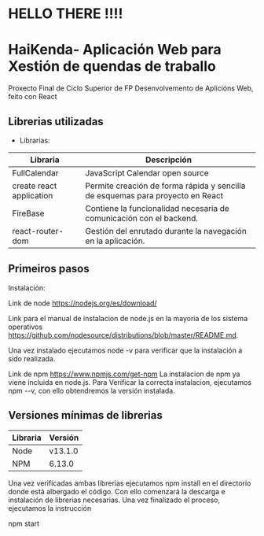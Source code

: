 # HELLO THERE !!!!

# HaiKenda- Aplicación Web para Xestión de quendas de traballo

Proxecto Final de Ciclo Superior de FP Desenvolvemento de Aplicións Web, feito con React


## Librerias utilizadas

- Librarias:
 
| Libraria | Descripción |
| ------------- | ------------- |
| FullCalendar  | JavaScript Calendar open source |
| create react application| Permite creación de forma rápida y sencilla de esquemas para proyecto en React |
| FireBase| Contiene la funcionalidad necesaria de comunicación con el backend.
|react-router-dom| Gestión del enrutado durante la navegación en la aplicación.

## Primeiros pasos

Instalación:

Link de node  https://nodejs.org/es/download/

Link para el manual de instalacion de node.js en la mayoria de los sistema operativos
https://github.com/nodesource/distributions/blob/master/README.md.

Una vez instalado ejecutamos node -v para verificar que la instalación a sido realizada.

Link de npm   https://www.npmjs.com/get-npm
La instalacion de npm ya viene incluida en node.js.
Para Verificar la correcta instalacion, ejecutamos npm --v, con ello obtendremos la versión instalada.

## Versiones mínimas de librerias
| Libraria | Versión |
| ------------- | ------------- |
| Node  | v13.1.0 |
| NPM  | 6.13.0 |

Una vez verificadas ambas librerias ejecutamos npm install en el directorio donde está albergado el código.
Con ello comenzará la descarga e instalación de librerias necesarias. Una vez finalizado el proceso, ejecutamos la instrucción 

npm start

